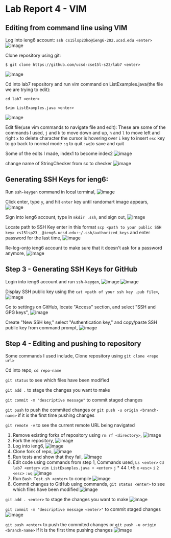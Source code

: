 # Lab Report 4 - VIM 

## Editing from command line using VIM

Log into ieng6 account:
`ssh cs15lsp23ko@ieng6-202.ucsd.edu <enter>`
![image](https://github.com/chrissngn/cse15l-lab-reports/assets/123513732/b6b28c55-e094-49ba-89b6-4afe1273da50)

Clone repository using git:
```
$ git clone https://github.com/ucsd-cse15l-s23/lab7 <enter>
```
![image](https://github.com/chrissngn/cse15l-lab-reports/assets/123513732/3cd7d7e5-203f-4058-8763-4e0c1de5984b)

Cd into lab7 repository and run vim command on ListExamples.java(the file we are trying to edit):
```
cd lab7 <enter>
```
```
$vim ListExamples.java <enter>
```
![image](https://github.com/chrissngn/cse15l-lab-reports/assets/123513732/0fd296df-178d-4084-8cb9-812c21490321)

Edit file(use vim commands to navigate file and edit):
These are some of the commands I used,
`j` and `k` to move down and up, `h` and `l` to move left and right
`x` to delete character the cursor is hovering over
`i` key to insert
`esc` key to go back to normal mode
`:q` to quit
`:wq`to save and quit

Some of the edits I made, 
index1 to become index2
![image](https://github.com/chrissngn/cse15l-lab-reports/assets/123513732/57531971-377d-4e55-861d-5f5348aeb77d)

change name of StringChecker from sc to checker
![image](https://github.com/chrissngn/cse15l-lab-reports/assets/123513732/1a683445-2b9b-45dc-bf2e-0a2dbc2def3b)

## Generating SSH Keys for ieng6:
Run `ssh-keygen` command in local terminal,
![image](https://github.com/chrissngn/cse15l-lab-reports/assets/123513732/4d3650de-cbf8-4540-99b9-6ebce8d3e802)

Click enter, type `y`, and hit `enter` key until randomart image appears,
![image](https://github.com/chrissngn/cse15l-lab-reports/assets/123513732/28d4e98b-958a-449d-b06b-a94c449197bc)

Sign into ieng6 account, type in `mkdir .ssh`, and sign out,
![image](https://github.com/chrissngn/cse15l-lab-reports/assets/123513732/b26c0ede-e15c-4e10-ba59-c84bf3798686)

Locate path to SSH Key enter in this format `scp <path to your public SSH key> cs15lsp23__@ieng6.ucsd.edu:~/.ssh/authorized_keys` and enter password for the last time,
![image](https://github.com/chrissngn/cse15l-lab-reports/assets/123513732/45478fe2-8076-44af-ab69-be8dba442c44)

Re-log-onto ieng6 account to make sure that it doesn't ask for a password anymore,
![image](https://github.com/chrissngn/cse15l-lab-reports/assets/123513732/1f1b3e12-35cc-478c-944c-003bbe086a9f)

## Step 3 - Generating SSH Keys for GitHub
Login into ieng6 account and run `ssh-keygen`,
![image](https://github.com/chrissngn/cse15l-lab-reports/assets/123513732/877b9053-ddf7-4da5-91b2-81576f259a08)
![image](https://github.com/chrissngn/cse15l-lab-reports/assets/123513732/18dea1c1-a840-41ef-9067-a32c0550bce5)

Display SSH public key using the `cat <path of your ssh key .pub file>`,
![image](https://github.com/chrissngn/cse15l-lab-reports/assets/123513732/f811e221-a91f-4e66-8df5-c39cb3f78cbe)

Go to settings on GitHub, locate "Access" section, and select "SSH and GPG keys",
![image](https://github.com/chrissngn/cse15l-lab-reports/assets/123513732/e38d7a3d-4402-48cd-996b-ce9d44d6bed0)

Create "New SSH key," select "Authentication key," and copy/paste SSH public key from command prompt,
![image](https://github.com/chrissngn/cse15l-lab-reports/assets/123513732/e1e5c410-70ee-4386-8f49-191050ca4bda)

## Step 4 - Editing and pushing to repository

Some commands I used include,
Clone repository using `git clone <repo url>`

Cd into repo, `cd repo-name`

`git status` to see which files have been modified

`git add .` to stage the changes you want to make

`git commit -m "descriptive message"` to commit staged changes

`git push` to push the commited changes or `git push -u origin <branch-name>` if it is the first time pushing changes

`git remote -v` to see the current remote URL being navigated

1. Remove existing forks of repository using `rm rf <directory>`,
![image](https://github.com/chrissngn/cse15l-lab-reports/assets/123513732/dac05601-2394-4755-aaca-d9a417e39fe4)
2. Fork the repository,
![image](https://github.com/chrissngn/cse15l-lab-reports/assets/123513732/5dd96cf1-a933-46e6-885b-140bedefdc08)
3. Log into ieng6,
![image](https://github.com/chrissngn/cse15l-lab-reports/assets/123513732/bdbedecb-83e2-4de3-9467-79340966dd7f)
4. Clone fork of repo,
![image](https://github.com/chrissngn/cse15l-lab-reports/assets/123513732/7ffbfe39-fc15-4288-a4a3-5a4c9d952d7b)
5. Run tests and show that they fail,
![image](https://github.com/chrissngn/cse15l-lab-reports/assets/123513732/97477aaf-077f-40d9-a50d-bb0b6659daad)
6. Edit code using commands from step 1,
Commands used,
`Ls <enter>`
`Cd lab7 <enter>`
`vim ListExamples.java + <enter>`
`j` * 44
`l`*5
`x`
`<esc>`
`i`
`2`
`<esc>`
`:wq`
![image](https://github.com/chrissngn/cse15l-lab-reports/assets/123513732/f26fbbf7-5742-4fa2-85c6-bd522b499808)
8. Run `Bash Test.sh <enter>`  to compile
![image](https://github.com/chrissngn/cse15l-lab-reports/assets/123513732/0db4ac5d-dc96-4167-b866-23a0df0043a2)
9. Commit changes to GitHub using commands,
`git status <enter>` to see which files have been modified
![image](https://github.com/chrissngn/cse15l-lab-reports/assets/123513732/697d1f25-fca1-42da-89cd-92914b8baf99)

`git add . <enter>` to stage the changes you want to make
![image](https://github.com/chrissngn/cse15l-lab-reports/assets/123513732/688ef50b-a8ab-4324-b04f-f1ef2f1e362a)

`git commit -m "descriptive message <enter>"` to commit staged changes
![image](https://github.com/chrissngn/cse15l-lab-reports/assets/123513732/dedd028f-202f-4e95-8e5f-84e382c5dd7c)

`git push <enter>` to push the commited changes or `git push -u origin <branch-name>` if it is the first time pushing changes
![image](https://github.com/chrissngn/cse15l-lab-reports/assets/123513732/da71b200-1ab6-42df-a77c-b3b40d594282)

